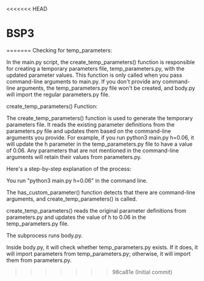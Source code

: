 <<<<<<< HEAD
# BSP3
=======
Checking for temp_parameters:

In the main.py script, the create_temp_parameters() function is responsible for creating a temporary parameters file, temp_parameters.py, with the updated parameter values. This function is only called when you pass command-line arguments to main.py. If you don't provide any command-line arguments, the temp_parameters.py file won't be created, and body.py will import the regular parameters.py file.

create_temp_parameters() Function:

The create_temp_parameters() function is used to generate the temporary parameters file. It reads the existing parameter definitions from the parameters.py file and updates them based on the command-line arguments you provide. For example, if you run python3 main.py h=0.06, it will update the h parameter in the temp_parameters.py file to have a value of 0.06. Any parameters that are not mentioned in the command-line arguments will retain their values from parameters.py.

Here's a step-by-step explanation of the process:

You run "python3 main.py h=0.06" in the command line.

The has_custom_parameter() function detects that there are command-line arguments, and create_temp_parameters() is called.

create_temp_parameters() reads the original parameter definitions from parameters.py and updates the value of h to 0.06 in the temp_parameters.py file.

The subprocess runs body.py.

Inside body.py, it will check whether temp_parameters.py exists. If it does, it will import parameters from temp_parameters.py; otherwise, it will import them from parameters.py.
>>>>>>> 98ca81e (Initial commit)

